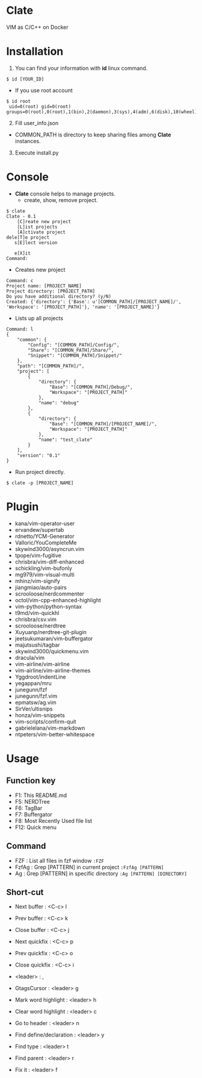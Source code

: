 # Clate
VIM as C/C++ on Docker

# Installation
1. You can find your information with **id** linux command.
```
$ id [YOUR_ID]
```
  - If you use root account
```
$ id root
 uid=0(root) gid=0(root) groups=0(root),0(root),1(bin),2(daemon),3(sys),4(adm),6(disk),10(wheel),11(floppy),20(dialout),26(tape),27(video)
```
2. Fill user_info.json
  - COMMON_PATH is directory to keep sharing files among **Clate** instances.
3. Execute install.py

# Console
* **Clate** console helps to manage projects.
  - create, show, remove project.
```
$ clate
Clate - 0.1
    [C]reate new project
    [L]ist projects
    [A]ctivate project
dele[T]e project
   s[E]lect version

   e[X]it
Command: 
```
* Creates new project
```
Command: c
Project name: [PROJECT_NAME]
Project directory: [PROJECT_PATH]
Do you have additional directory? (y/N) 
Created: {'directory': {'Base': u'[COMMON_PATH]/[PROJECT_NAME]/', 'Workspace': '[PROJECT_PATH]'}, 'name': '[PROJECT_NAME]'}
```
* Lists up all projects
```
Command: l
{
    "common": {
        "Config": "[COMMON_PATH]/Config/", 
        "Share": "[COMMON_PATH]/Share/", 
        "Snippet": "[COMMON_PATH]/Snippet/"
    }, 
    "path": "[COMMON_PATH]/", 
    "project": [
        {
            "directory": {
                "Base": "[COMMON_PATH]/Debug/", 
                "Workspace": "[PROJECT_PATH]"
            }, 
            "name": "debug"
        },
        {
            "directory": {
                "Base": "[COMMON_PATH]/[PROJECT_NAME]/", 
                "Workspace": "[PROJECT_PATH]"
            }, 
            "name": "test_clate"
        }
    ], 
    "version": "0.1"
}
```
* Run project directly.
```
$ clate -p [PROJECT_NAME]
```

# Plugin
* kana/vim-operator-user
* ervandew/supertab
* rdnetto/YCM-Generator
* Valloric/YouCompleteMe
* skywind3000/asyncrun.vim
* tpope/vim-fugitive
* chrisbra/vim-diff-enhanced
* schickling/vim-bufonly
* mg979/vim-visual-multi
* mhinz/vim-signify
* jiangmiao/auto-pairs
* scrooloose/nerdcommenter
* octol/vim-cpp-enhanced-highlight
* vim-python/python-syntax
* t9md/vim-quickhl
* chrisbra/csv.vim
* scrooloose/nerdtree
* Xuyuanp/nerdtree-git-plugin
* jeetsukumaran/vim-buffergator
* majutsushi/tagbar
* skywind3000/quickmenu.vim
* dracula/vim
* vim-airline/vim-airline
* vim-airline/vim-airline-themes
* Yggdroot/indentLine
* yegappan/mru
* junegunn/fzf
* junegunn/fzf.vim
* epmatsw/ag.vim
* SirVer/ultisnips
* honza/vim-snippets
* vim-scripts/confirm-quit
* gabrielelana/vim-markdown
* ntpeters/vim-better-whitespace 

# Usage

## Function key
* F1: This README.md
* F5: NERDTree
* F6: TagBar
* F7: Buffergator
* F8: Most Recently Used file list
* F12: Quick menu

## Command
* FZF       : List all files in fzf window
```:FZF```
* FzfAg     : Grep [PATTERN] in current project
```:FzfAg [PATTERN]```
* Ag        : Grep [PATTERN] in specific directory
```:Ag [PATTERN] [DIRECTORY]```

## Short-cut
* Next buffer               : &lt;C-c> l
* Prev buffer               : &lt;C-c> k
* Close buffer              : &lt;C-c> j

* Next quickfix             : &lt;C-c> p
* Prev quickfix             : &lt;C-c> o
* Close quickfix            : &lt;C-c> i

* &lt;leader>               : ,
* GtagsCursor               : &lt;leader> g
* Mark word highlight       : &lt;leader> h
* Clear word highlight      : &lt;leader> c
* Go to header              : &lt;leader> n
* Find define/declaration   : &lt;leader> y
* Find type                 : &lt;leader> t
* Find parent               : &lt;leader> r
* Fix it                    : &lt;leader> f

